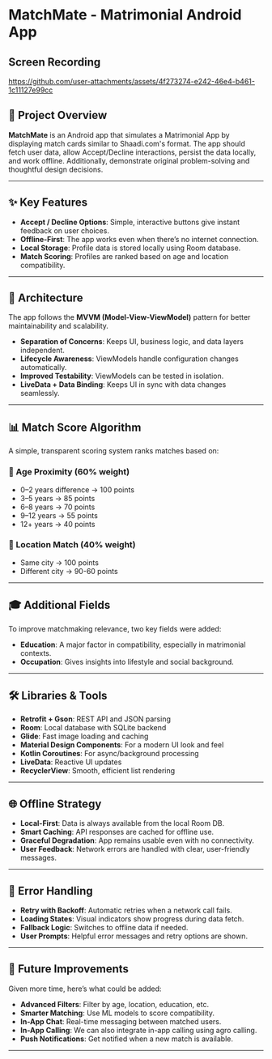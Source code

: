 # MatchMate - Matrimonial Android App

## Screen Recording


https://github.com/user-attachments/assets/4f273274-e242-46e4-b461-1c11127e99cc




## 📱 Project Overview

**MatchMate** is an Android app that simulates a Matrimonial App by displaying
match cards similar to Shaadi.com's format. The app should fetch user data, allow
Accept/Decline interactions, persist the data locally, and work offline. Additionally,
demonstrate original problem-solving and thoughtful design decisions.

---

## ✨ Key Features

- **Accept / Decline Options**: Simple, interactive buttons give instant feedback on user choices.
- **Offline-First**: The app works even when there’s no internet connection.
- **Local Storage**: Profile data is stored locally using Room database.
- **Match Scoring**: Profiles are ranked based on age and location compatibility.
---

## 🧠 Architecture

The app follows the **MVVM (Model-View-ViewModel)** pattern for better maintainability and scalability.

- **Separation of Concerns**: Keeps UI, business logic, and data layers independent.
- **Lifecycle Awareness**: ViewModels handle configuration changes automatically.
- **Improved Testability**: ViewModels can be tested in isolation.
- **LiveData + Data Binding**: Keeps UI in sync with data changes seamlessly.

---

## 📊 Match Score Algorithm

A simple, transparent scoring system ranks matches based on:

### 🎂 Age Proximity (60% weight)
- 0–2 years difference → 100 points  
- 3–5 years → 85 points  
- 6–8 years → 70 points  
- 9–12 years → 55 points  
- 12+ years → 40 points  

### 📍 Location Match (40% weight)
- Same city → 100 points  
- Different city → 90-60 points  
---

## 🎓 Additional Fields

To improve matchmaking relevance, two key fields were added:

- **Education**: A major factor in compatibility, especially in matrimonial contexts.
- **Occupation**: Gives insights into lifestyle and social background.
---

## 🛠 Libraries & Tools

- **Retrofit + Gson**: REST API and JSON parsing  
- **Room**: Local database with SQLite backend  
- **Glide**: Fast image loading and caching  
- **Material Design Components**: For a modern UI look and feel  
- **Kotlin Coroutines**: For async/background processing  
- **LiveData**: Reactive UI updates  
- **RecyclerView**: Smooth, efficient list rendering  

---

## 🌐 Offline Strategy

- **Local-First**: Data is always available from the local Room DB.
- **Smart Caching**: API responses are cached for offline use.
- **Graceful Degradation**: App remains usable even with no connectivity.
- **User Feedback**: Network errors are handled with clear, user-friendly messages.

---

## 🚨 Error Handling

- **Retry with Backoff**: Automatic retries when a network call fails.
- **Loading States**: Visual indicators show progress during data fetch.
- **Fallback Logic**: Switches to offline data if needed.
- **User Prompts**: Helpful error messages and retry options are shown.

---

## 🚀 Future Improvements

Given more time, here’s what could be added:

- **Advanced Filters**: Filter by age, location, education, etc.
- **Smarter Matching**: Use ML models to score compatibility.
- **In-App Chat**: Real-time messaging between matched users.
- **In-App Calling**: We can also integrate in-app calling using agro calling.
- **Push Notifications**: Get notified when a new match is available.
---
